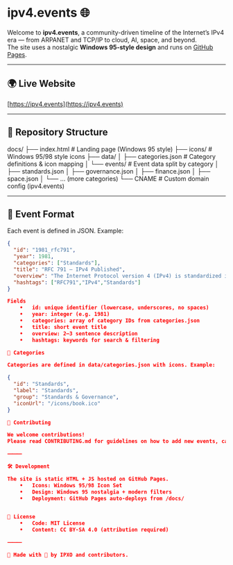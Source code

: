 # ipv4.events 🌐

Welcome to **ipv4.events**, a community-driven timeline of the Internet’s IPv4 era — from ARPANET and TCP/IP to cloud, AI, space, and beyond.  
The site uses a nostalgic **Windows 95-style design** and runs on [GitHub Pages](https://pages.github.com/).

---

## 🌍 Live Website
[https://ipv4.events](https://ipv4.events)

---

## 📂 Repository Structure

docs/
├── index.html             # Landing page (Windows 95 style)
├── icons/                 # Windows 95/98 style icons
├── data/
│    ├── categories.json   # Category definitions & icon mapping
│    └── events/           # Event data split by category
│         ├── standards.json
│         ├── governance.json
│         ├── finance.json
│         ├── space.json
│         └── … (more categories)
└── CNAME                  # Custom domain config (ipv4.events)

---

## 📝 Event Format

Each event is defined in JSON. Example:

```json
{
  "id": "1981_rfc791",
  "year": 1981,
  "categories": ["Standards"],
  "title": "RFC 791 — IPv4 Published",
  "overview": "The Internet Protocol version 4 (IPv4) is standardized in RFC 791, defining the dominant packet format for decades.",
  "hashtags": ["RFC791","IPv4","Standards"]
}

Fields
	•	id: unique identifier (lowercase, underscores, no spaces)
	•	year: integer (e.g. 1981)
	•	categories: array of category IDs from categories.json
	•	title: short event title
	•	overview: 2–3 sentence description
	•	hashtags: keywords for search & filtering

📂 Categories

Categories are defined in data/categories.json with icons. Example:

{
  "id": "Standards",
  "label": "Standards",
  "group": "Standards & Governance",
  "iconUrl": "/icons/book.ico"
}

🤝 Contributing

We welcome contributions!
Please read CONTRIBUTING.md for guidelines on how to add new events, categories, or icons.

⸻

🛠 Development

The site is static HTML + JS hosted on GitHub Pages.
	•	Icons: Windows 95/98 Icon Set
	•	Design: Windows 95 nostalgia + modern filters
	•	Deployment: GitHub Pages auto-deploys from /docs/


📜 License
	•	Code: MIT License
	•	Content: CC BY-SA 4.0 (attribution required)

⸻

👾 Made with 💾 by IPXO and contributors.